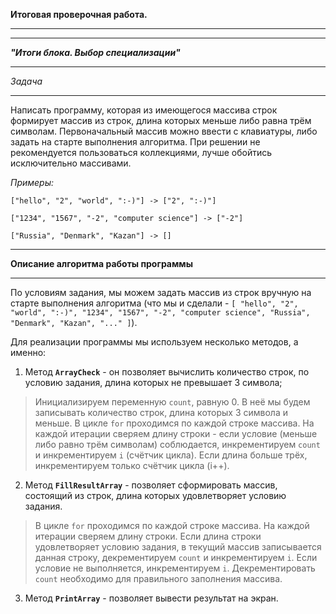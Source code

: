 
__Итоговая проверочная работа.__
***
***
___"Итоги блока. Выбор специализации"___
***
*Задача*
***
Написать программу, которая из имеющегося массива строк формирует массив из строк, длина которых меньше либо равна трём символам. Первоначальный массив можно ввести с клавиатуры, либо задать на старте выполнения алгоритма. При решении не рекомендуется пользоваться коллекциями, лучше обойтись исключительно массивами.

*Примеры:*
```
["hello", "2", "world", ":-)"] -> ["2", ":-)"]

["1234", "1567", "-2", "computer science"] -> ["-2"]

["Russia", "Denmark", "Kazan"] -> []
```
***
__Описание алгоритма работы программы__
***

По условиям задания, мы можем задать массив из строк вручную на старте выполнения алгоритма (что мы и сделали - ```[ "hello", "2", "world", ":-)", "1234", "1567", "-2", "computer science", "Russia", "Denmark", "Kazan", "..." ]```).

Для реализации программы мы используем несколько методов, а именно:

1. Метод **```ArrayCheck```** - он позволяет вычислить количество строк, по условию задания, длина которых не превышает 3 символа;
>Инициализируем переменную ```count```, равную 0. В неё мы будем записывать количество строк, длина которых 3 символа и меньше.
В цикле ```for``` проходимся по каждой строке массива. На каждой итерации сверяем длину строки - если условие (меньше либо равно трём символам) соблюдается, инкрементируем ```count``` и инкрементируем ```i``` (счётчик цикла). Если длина больше трёх, инкрементируем только счётчик цикла (i++).

2. Метод **```FillResultArray```** - позволяет сформировать массив, состоящий из строк, длина которых удовлетворяет условию задания.
>В цикле ```for``` проходимся по каждой строке массива. На каждой итерации сверяем длину строки. Если длина строки удовлетворяет условию задания, в текущий массив записывается данная строку, декрементируем ```count``` и инкрементируем ```i```. Если условие не выполняется, инкрементируем ```i```.
Декрементировать ```count``` необходимо для правильного заполнения массива.

3. Метод **```PrintArray```** - позволяет вывести результат на экран.